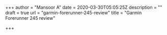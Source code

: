 +++
author = "Mansoor A"
date = 2020-03-30T05:05:25Z
description = ""
draft = true
url = "garmin-forerunner-245-review"
title = "Garmin Forerunner 245 review"

+++




